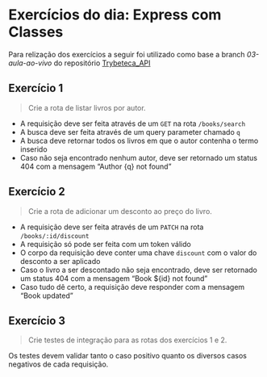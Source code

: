 # Exercícios do dia: Express com Classes

Para relização dos exercícios a seguir foi utilizado como base a branch _03-aula-ao-vivo_ do repositório [Trybeteca_API](https://github.com/tryber/trybeteca-api/tree/03-aula-ao-vivo)

## Exercício 1
> Crie a rota de listar livros por autor.

- A requisição deve ser feita através de um `GET` na rota `/books/search`
- A busca deve ser feita através de um query parameter chamado `q`
- A busca deve retornar todos os livros em que o autor contenha o termo inserido
- Caso não seja encontrado nenhum autor, deve ser retornado um status 404 com a mensagem “Author {q} not found”

## Exercício 2
> Crie a rota de adicionar um desconto ao preço do livro.

- A requisição deve ser feita através de um `PATCH` na rota `/books/:id/discount`
- A requisição só pode ser feita com um token válido
- O corpo da requisição deve conter uma chave `discount` com o valor do desconto a ser aplicado
- Caso o livro a ser descontado não seja encontrado, deve ser retornado um status 404 com a mensagem “Book ${id} not found”
- Caso tudo dê certo, a requisição deve responder com a mensagem “Book updated”

## Exercício 3
> Crie testes de integração para as rotas dos exercícios 1 e 2.

Os testes devem validar tanto o caso positivo quanto os diversos casos negativos de cada requisição.

